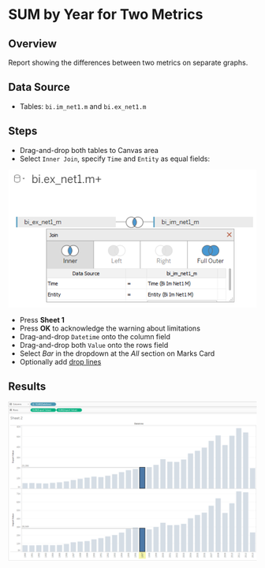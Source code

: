 # SUM by Year for Two Metrics

## Overview

Report showing the differences between two metrics on separate graphs.

## Data Source

* Tables: `bi.im_net1.m` and `bi.ex_net1.m`

## Steps

- Drag-and-drop both tables to Canvas area
- Select `Inner Join`, specify `Time` and `Entity` as equal fields:

![](../images/join_inner.png)

- Press **Sheet 1**
- Press **OK** to acknowledge the warning about limitations
- Drag-and-drop `Datetime` onto the column field
- Drag-and-drop both `Value` onto the rows field
- Select _Bar_ in the dropdown at the _All_ section on Marks Card
- Optionally add [drop lines](comparision_of_two_metrics_at_one_bar_graph.md#drop-lines)

## Results

![](../images/sum_by_year_for_rwo_metrics.png)
